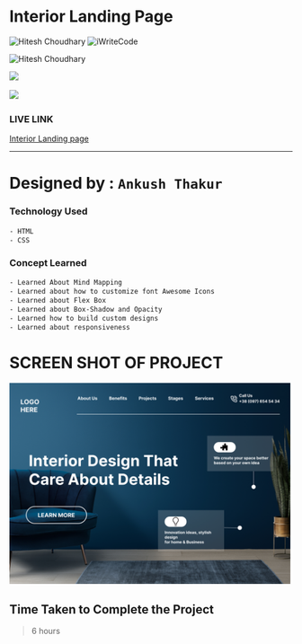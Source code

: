 # Interior Landing Page

![Hitesh Choudhary](https://img.shields.io/badge/Hitesh%20Choudhary-javaScript-brightgreen) ![iWriteCode](https://img.shields.io/badge/iWriteCode-LCO-green)

![Hitesh Choudhary](https://img.shields.io/badge/Hitesh%20Choudhary-JavaScript%20FullStack-orange)

![](https://img.shields.io/badge/Developer%20Landing%20Page-HTML--CSS-yellow)

![](https://img.shields.io/badge/Assignment--10-Interior%20Developer%20Page-blue)

### LIVE LINK

[Interior Landing page](https://ankush-interior-landing-page.netlify.app)

---

# Designed by : `Ankush Thakur`

### Technology Used

    - HTML
    - CSS

### Concept Learned

    - Learned About Mind Mapping
    - Learned about how to customize font Awesome Icons
    - Learned about Flex Box
    - Learned about Box-Shadow and Opacity
    - Learned how to build custom designs
    - Learned about responsiveness

# SCREEN SHOT OF PROJECT

![](./images/10.png)

## Time Taken to Complete the Project

> 6 hours
